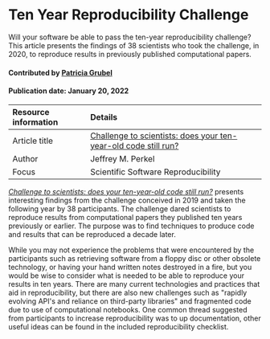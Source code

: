 # Ten Year Reproducibility Challenge 
<!-- deck text start -->
Will your software be able to pass the ten-year reproducibility challenge? This article presents the findings of 38 scientists who took the challenge, in 2020, to reproduce results in previously published computational papers. 

<!-- deck text end --> 

#### Contributed by [Patricia Grubel](https://github.com/pagrubel "Patricia Grubel")
#### Publication date: January 20, 2022

Resource information | Details 
:--- | :--- 
Article title  | [Challenge to scientists: does your ten-year-old code still run?](https://doi.org/10.1038/d41586-020-02462-7)
Author | Jeffrey M. Perkel 
Focus | Scientific Software Reproducibility 

*[Challenge to scientists: does your ten-year-old code still
run?](https://doi.org/10.1038/d41586-020-02462-7)* presents interesting
findings from the challenge conceived in 2019 and taken the following year
by 38 participants.
The challenge dared scientists to reproduce results from computational
papers they published ten years previously or earlier. The purpose was to find
techniques to produce code and results that can be reproduced a decade later.

While you may not experience the problems that were encountered by the participants
such as retrieving software from a floppy disc or other obsolete technology, or
having your hand written notes destroyed in a fire, but you would be wise to
consider what is needed to be able to reproduce your results in ten years.
There are many current technologies and practices that aid in reproducibility,
but there are also new challenges such as "rapidly evolving API's and reliance
on third-party libraries" and fragmented code due to use of computational
notebooks.  One common thread suggested from participants to increase
reproducibility was to up documentation, other useful ideas can be
found in the included reproducibility checklist.


<!---
Publish: yes
Pinned: no
Topics: Reproducibility, Software Engineering, Revision Control, Documentation
RSS update: 2022-01-20
--->


